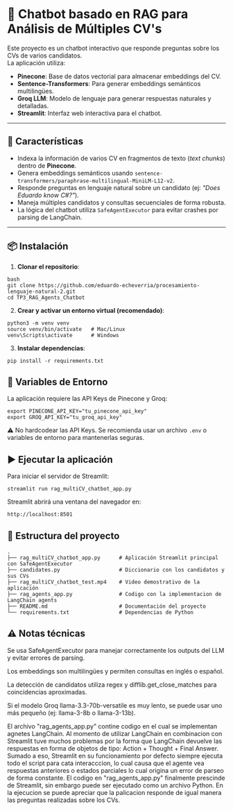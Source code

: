 # 📄 Chatbot basado en RAG para Análisis de Múltiples CV's

Este proyecto es un chatbot interactivo que responde preguntas sobre los CVs de varios candidatos.  
La aplicación utiliza:

- **Pinecone**: Base de datos vectorial para almacenar embeddings del CV.  
- **Sentence-Transformers**: Para generar embeddings semánticos multilingües.  
- **Groq LLM**: Modelo de lenguaje para generar respuestas naturales y detalladas.  
- **Streamlit**: Interfaz web interactiva para el chatbot.  

---

## 🚀  Características

- Indexa la información de varios CV en fragmentos de texto (*text chunks*) dentro de **Pinecone**.  
- Genera embeddings semánticos usando `sentence-transformers/paraphrase-multilingual-MiniLM-L12-v2`.  
- Responde preguntas en lenguaje natural sobre un candidato (ej: *"Does Eduardo know C#?"*).  
- Maneja múltiples candidatos y consultas secuenciales de forma robusta.  
- La lógica del chatbot utiliza `SafeAgentExecutor` para evitar crashes por parsing de LangChain.  

---

## 📦 Instalación

1. **Clonar el repositorio**:

```
bash
git clone https://github.com/eduardo-echeverria/procesamiento-lenguaje-natural-2.git
cd TP3_RAG_Agents_Chatbot
```

2. **Crear y activar un entorno virtual (recomendado)**:

```
python3 -m venv venv
source venv/bin/activate   # Mac/Linux
venv\Scripts\activate      # Windows
```

3. **Instalar dependencias**:

```
pip install -r requirements.txt
```

## 🔑 Variables de Entorno

La aplicación requiere las API Keys de Pinecone y Groq:

```
export PINECONE_API_KEY="tu_pinecone_api_key"
export GROQ_API_KEY="tu_groq_api_key"
```

⚠️ No hardcodear las API Keys. Se recomienda usar un archivo `.env` o variables de entorno para mantenerlas seguras.

## ▶️ Ejecutar la aplicación

Para iniciar el servidor de Streamlit:
```
streamlit run rag_multiCV_chatbot_app.py
```
Streamlit abrirá una ventana del navegador en:
```
http://localhost:8501
```
## 📂 Estructura del proyecto
```
.
├── rag_multiCV_chatbot_app.py      # Aplicación Streamlit principal con SafeAgentExecutor
├── candidates.py                   # Diccionario con los candidatos y sus CVs
├── rag_multiCV_chatbot_test.mp4    # Video demostrativo de la aplicación
├── rag_agents_app.py               # Codigo con la implementacion de LangChain agents
├── README.md                       # Documentación del proyecto
└── requirements.txt                # Dependencias de Python
```

## ⚠️ Notas técnicas

Se usa SafeAgentExecutor para manejar correctamente los outputs del LLM y evitar errores de parsing.

Los embeddings son multilingües y permiten consultas en inglés o español.

La detección de candidatos utiliza regex y difflib.get_close_matches para coincidencias aproximadas.

Si el modelo Groq llama-3.3-70b-versatile es muy lento, se puede usar uno más pequeño (ej: llama-3-8b o llama-3-13b).

El archivo "rag_agents_app.py" contine codigo en el cual se implementan agnetes LangChain. Al momento de utilizar LangChain en combinacion con Streamlit tuve muchos problemas por la forma que LangChain devuelve las respuestas en forma de objetos de tipo: Action + Thought + Final Answer. Sumado a eso, Streamlit en su funcionamiento por defecto siempre ejecuta todo el script para cata interacccion, lo cual causa que el agente vea respuestas anteriores o estados parciales lo cual origina un error de parseo de forma constante. El codigo en "rag_agents_app.py" finalmente prescinde de Streamlit, sin embargo puede ser ejecutado como un archivo Python. En la ejecucion se puede apreciar que la palicacion responde de igual manera las preguntas realizadas sobre los CVs.